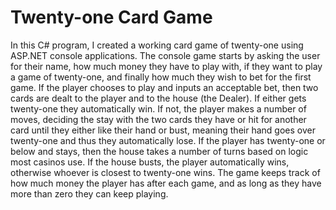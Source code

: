 <h1>Twenty-one Card Game</h1>

<p>In this C# program, I created a working card game of twenty-one using ASP.NET console applications. The console game starts by asking the user for their name, how much money they have to play with, if they want to play a game of twenty-one, and finally how much they wish to bet for the first game. If the player chooses to play and inputs an acceptable bet, then two cards are dealt to the player and to the house (the Dealer). If either gets twenty-one they automatically win. If not, the player makes a number of moves, deciding the stay with the two cards they have or hit for another card until they either like their hand or bust, meaning their hand goes over twenty-one and thus they automatically lose. If the player has twenty-one or below and stays, then the house takes a number of turns based on logic most casinos use. If the house busts, the player automatically wins, otherwise whoever is closest to twenty-one wins. The game keeps track of how much money the player has after each game, and as long as they have more than zero they can keep playing.</p>
